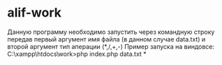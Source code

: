 # alif-work
Данную программу необходимо запустить через командную строку передав первый 
аргумент имя файла (в данном случае data.txt) и второй аргумент тип аперации (*,/,+,-)
Пример запуска на виндовсе: C:\xampp\htdocs\work>php index.php data.txt *
